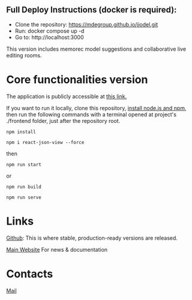 ## Full Deploy Instructions (docker is required):
  - Clone the repository: https://mdegroup.github.io/jjodel.git
  - Run: docker compose up -d
  - Go to: http://localhost:3000

This version includes memorec model suggestions and collaborative live editing rooms.


# Core functionalities version
The application is publicly accessible at [this link.](https://app.jjodel.io/)

If you want to run it locally, clone this repository, [install node.js and npm](https://nodejs.org/it/download), then run the following commands with a terminal opened at project's ./frontend folder, just after the repository root.

`npm install`

`npm i react-json-view --force`

then

`npm run start`

or

`npm run build`

`npm run serve`

# Links
[Github](https://github.com/jjodel-modeling/jjodel-frontend/): This is where stable, production-ready versions are released.

[Main Website](https://www.jjodel.io/) For news & documentation

# Contacts
[Mail](mailto:info@jjodel.io)
